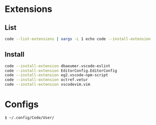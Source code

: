 # Extensions

## List

```bash
code --list-extensions | xargs -L 1 echo code --install-extension
```

## Install

```bash
code --install-extension dbaeumer.vscode-eslint
code --install-extension EditorConfig.EditorConfig
code --install-extension eg2.vscode-npm-script
code --install-extension octref.vetur
code --install-extension vscodevim.vim
```

# Configs

```bash
$ ~/.config/Code/User/
```
